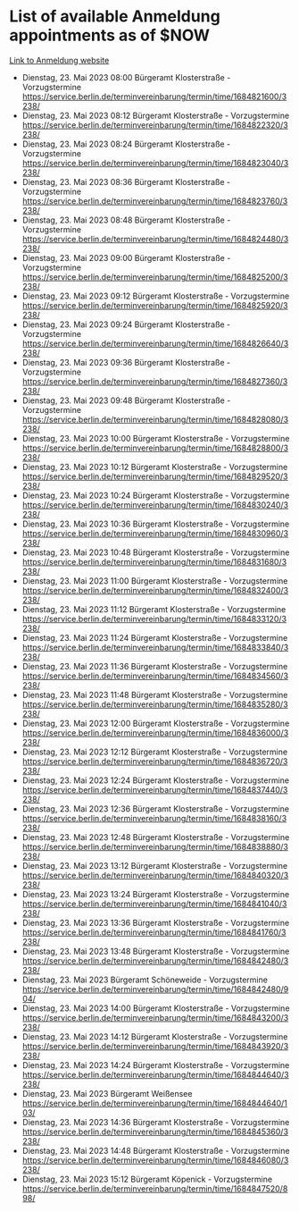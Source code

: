 # List of available Anmeldung appointments as of $NOW
[Link to Anmeldung website](https://service.berlin.de/terminvereinbarung/termin/tag.php?termin=1&anliegen[]=120686&dienstleisterlist=122210,122217,327316,122219,327312,122227,327314,122231,327346,122243,327348,122254,122252,329742,122260,329745,122262,329748,122271,327278,122273,327274,122277,327276,330436,122280,327294,122282,327290,122284,327292,122291,327270,122285,327266,122286,327264,122296,327268,150230,329760,122297,327286,122294,327284,122312,329763,122314,329775,122304,327330,122311,327334,122309,327332,317869,122281,327352,122279,329772,122283,122276,327324,122274,327326,122267,329766,122246,327318,122251,327320,122257,327322,122208,327298,122226,327300&herkunft=http%3A%2F%2Fservice.berlin.de%2Fdienstleistung%2F120686%2F)
- Dienstag, 23. Mai 2023 08:00 Bürgeramt Klosterstraße - Vorzugstermine https://service.berlin.de/terminvereinbarung/termin/time/1684821600/3238/
- Dienstag, 23. Mai 2023 08:12 Bürgeramt Klosterstraße - Vorzugstermine https://service.berlin.de/terminvereinbarung/termin/time/1684822320/3238/
- Dienstag, 23. Mai 2023 08:24 Bürgeramt Klosterstraße - Vorzugstermine https://service.berlin.de/terminvereinbarung/termin/time/1684823040/3238/
- Dienstag, 23. Mai 2023 08:36 Bürgeramt Klosterstraße - Vorzugstermine https://service.berlin.de/terminvereinbarung/termin/time/1684823760/3238/
- Dienstag, 23. Mai 2023 08:48 Bürgeramt Klosterstraße - Vorzugstermine https://service.berlin.de/terminvereinbarung/termin/time/1684824480/3238/
- Dienstag, 23. Mai 2023 09:00 Bürgeramt Klosterstraße - Vorzugstermine https://service.berlin.de/terminvereinbarung/termin/time/1684825200/3238/
- Dienstag, 23. Mai 2023 09:12 Bürgeramt Klosterstraße - Vorzugstermine https://service.berlin.de/terminvereinbarung/termin/time/1684825920/3238/
- Dienstag, 23. Mai 2023 09:24 Bürgeramt Klosterstraße - Vorzugstermine https://service.berlin.de/terminvereinbarung/termin/time/1684826640/3238/
- Dienstag, 23. Mai 2023 09:36 Bürgeramt Klosterstraße - Vorzugstermine https://service.berlin.de/terminvereinbarung/termin/time/1684827360/3238/
- Dienstag, 23. Mai 2023 09:48 Bürgeramt Klosterstraße - Vorzugstermine https://service.berlin.de/terminvereinbarung/termin/time/1684828080/3238/
- Dienstag, 23. Mai 2023 10:00 Bürgeramt Klosterstraße - Vorzugstermine https://service.berlin.de/terminvereinbarung/termin/time/1684828800/3238/
- Dienstag, 23. Mai 2023 10:12 Bürgeramt Klosterstraße - Vorzugstermine https://service.berlin.de/terminvereinbarung/termin/time/1684829520/3238/
- Dienstag, 23. Mai 2023 10:24 Bürgeramt Klosterstraße - Vorzugstermine https://service.berlin.de/terminvereinbarung/termin/time/1684830240/3238/
- Dienstag, 23. Mai 2023 10:36 Bürgeramt Klosterstraße - Vorzugstermine https://service.berlin.de/terminvereinbarung/termin/time/1684830960/3238/
- Dienstag, 23. Mai 2023 10:48 Bürgeramt Klosterstraße - Vorzugstermine https://service.berlin.de/terminvereinbarung/termin/time/1684831680/3238/
- Dienstag, 23. Mai 2023 11:00 Bürgeramt Klosterstraße - Vorzugstermine https://service.berlin.de/terminvereinbarung/termin/time/1684832400/3238/
- Dienstag, 23. Mai 2023 11:12 Bürgeramt Klosterstraße - Vorzugstermine https://service.berlin.de/terminvereinbarung/termin/time/1684833120/3238/
- Dienstag, 23. Mai 2023 11:24 Bürgeramt Klosterstraße - Vorzugstermine https://service.berlin.de/terminvereinbarung/termin/time/1684833840/3238/
- Dienstag, 23. Mai 2023 11:36 Bürgeramt Klosterstraße - Vorzugstermine https://service.berlin.de/terminvereinbarung/termin/time/1684834560/3238/
- Dienstag, 23. Mai 2023 11:48 Bürgeramt Klosterstraße - Vorzugstermine https://service.berlin.de/terminvereinbarung/termin/time/1684835280/3238/
- Dienstag, 23. Mai 2023 12:00 Bürgeramt Klosterstraße - Vorzugstermine https://service.berlin.de/terminvereinbarung/termin/time/1684836000/3238/
- Dienstag, 23. Mai 2023 12:12 Bürgeramt Klosterstraße - Vorzugstermine https://service.berlin.de/terminvereinbarung/termin/time/1684836720/3238/
- Dienstag, 23. Mai 2023 12:24 Bürgeramt Klosterstraße - Vorzugstermine https://service.berlin.de/terminvereinbarung/termin/time/1684837440/3238/
- Dienstag, 23. Mai 2023 12:36 Bürgeramt Klosterstraße - Vorzugstermine https://service.berlin.de/terminvereinbarung/termin/time/1684838160/3238/
- Dienstag, 23. Mai 2023 12:48 Bürgeramt Klosterstraße - Vorzugstermine https://service.berlin.de/terminvereinbarung/termin/time/1684838880/3238/
- Dienstag, 23. Mai 2023 13:12 Bürgeramt Klosterstraße - Vorzugstermine https://service.berlin.de/terminvereinbarung/termin/time/1684840320/3238/
- Dienstag, 23. Mai 2023 13:24 Bürgeramt Klosterstraße - Vorzugstermine https://service.berlin.de/terminvereinbarung/termin/time/1684841040/3238/
- Dienstag, 23. Mai 2023 13:36 Bürgeramt Klosterstraße - Vorzugstermine https://service.berlin.de/terminvereinbarung/termin/time/1684841760/3238/
- Dienstag, 23. Mai 2023 13:48 Bürgeramt Klosterstraße - Vorzugstermine https://service.berlin.de/terminvereinbarung/termin/time/1684842480/3238/
- Dienstag, 23. Mai 2023  Bürgeramt Schöneweide - Vorzugstermine https://service.berlin.de/terminvereinbarung/termin/time/1684842480/904/
- Dienstag, 23. Mai 2023 14:00 Bürgeramt Klosterstraße - Vorzugstermine https://service.berlin.de/terminvereinbarung/termin/time/1684843200/3238/
- Dienstag, 23. Mai 2023 14:12 Bürgeramt Klosterstraße - Vorzugstermine https://service.berlin.de/terminvereinbarung/termin/time/1684843920/3238/
- Dienstag, 23. Mai 2023 14:24 Bürgeramt Klosterstraße - Vorzugstermine https://service.berlin.de/terminvereinbarung/termin/time/1684844640/3238/
- Dienstag, 23. Mai 2023  Bürgeramt Weißensee https://service.berlin.de/terminvereinbarung/termin/time/1684844640/103/
- Dienstag, 23. Mai 2023 14:36 Bürgeramt Klosterstraße - Vorzugstermine https://service.berlin.de/terminvereinbarung/termin/time/1684845360/3238/
- Dienstag, 23. Mai 2023 14:48 Bürgeramt Klosterstraße - Vorzugstermine https://service.berlin.de/terminvereinbarung/termin/time/1684846080/3238/
- Dienstag, 23. Mai 2023 15:12 Bürgeramt Köpenick - Vorzugstermine https://service.berlin.de/terminvereinbarung/termin/time/1684847520/898/
